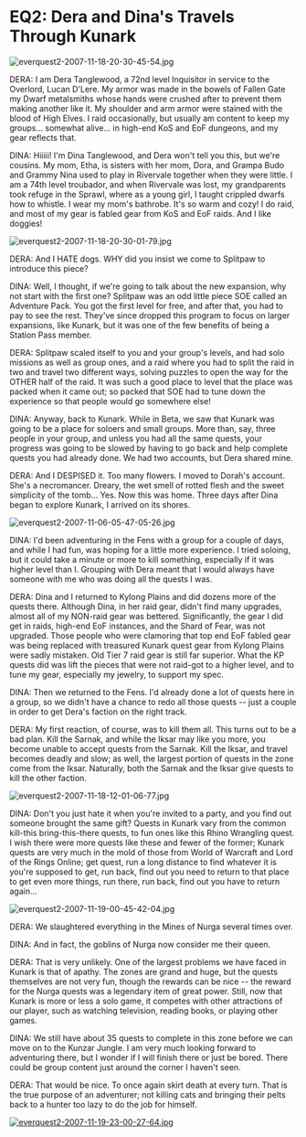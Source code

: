 # EQ2: Dera and Dina's Travels Through Kunark

![everquest2-2007-11-18-20-30-45-54.jpg](../uploads/2007/11/everquest2-2007-11-18-20-30-45-54.jpg)

DERA: I am Dera Tanglewood, a 72nd level Inquisitor in service to the Overlord, Lucan D'Lere. My armor was made in the bowels of Fallen Gate my Dwarf metalsmiths whose hands were crushed after to prevent them making another like it. My shoulder and arm armor were stained with the blood of High Elves. I raid occasionally, but usually am content to keep my groups... somewhat alive... in high-end KoS and EoF dungeons, and my gear reflects that.

DINA: Hiiiii! I'm Dina Tanglewood, and Dera won't tell you this, but we're cousins. My mom, Etha, is sisters with her mom, Dora, and Grampa Budo and Grammy Nina used to play in Rivervale together when they were little. I am a 74th level troubador, and when Rivervale was lost, my grandparents took refuge in the Sprawl, where as a young girl, I taught crippled dwarfs how to whistle. I wear my mom's bathrobe. It's so warm and cozy! I do raid, and most of my gear is fabled gear from KoS and EoF raids. And I like doggies!



![everquest2-2007-11-18-20-30-01-79.jpg](../uploads/2007/11/everquest2-2007-11-18-20-30-01-79.jpg)

DERA: And I HATE dogs. WHY did you insist we come to Splitpaw to introduce this piece?

DINA: Well, I thought, if we're going to talk about the new expansion, why not start with the first one? Splitpaw was an odd little piece SOE called an Adventure Pack. You got the first level for free, and after that, you had to pay to see the rest. They've since dropped this program to focus on larger expansions, like Kunark, but it was one of the few benefits of being a Station Pass member.

DERA: Splitpaw scaled itself to you and your group's levels, and had solo missions as well as group ones, and a raid where you had to split the raid in two and travel two different ways, solving puzzles to open the way for the OTHER half of the raid. It was such a good place to level that the place was packed when it came out; so packed that SOE had to tune down the experience so that people would go somewhere else!

DINA: Anyway, back to Kunark. While in Beta, we saw that Kunark was going to be a place for soloers and small groups. More than, say, three people in your group, and unless you had all the same quests, your progress was going to be slowed by having to go back and help complete quests you had already done. We had two accounts, but Dera shared mine.

DERA: And I DESPISED it. Too many flowers. I moved to Dorah's account. She's a necromancer. Dreary, the wet smell of rotted flesh and the sweet simplicity of the tomb... Yes. Now this was home. Three days after Dina began to explore Kunark, I arrived on its shores.

![everquest2-2007-11-06-05-47-05-26.jpg](../uploads/2007/11/everquest2-2007-11-06-05-47-05-26.jpg)

DINA: I'd been adventuring in the Fens with a group for a couple of days, and while I had fun, was hoping for a little more experience. I tried soloing, but it could take a minute or more to kill something, especially if it was higher level than I. Grouping with Dera meant that I would always have someone with me who was doing all the quests I was.

DERA: Dina and I returned to Kylong Plains and did dozens more of the quests there. Although Dina, in her raid gear, didn't find many upgrades, almost all of my NON-raid gear was bettered. Significantly, the gear I did get in raids, high-end EoF instances, and the Shard of Fear, was not upgraded. Those people who were clamoring that top end EoF fabled gear was being replaced with treasured Kunark quest gear from Kylong Plains were sadly mistaken. Old Tier 7 raid gear is still far superior. What the KP quests did was lift the pieces that were not raid-got to a higher level, and to tune my gear, especially my jewelry, to support my spec.

DINA: Then we returned to the Fens. I'd already done a lot of quests here in a group, so we didn't have a chance to redo all those quests -- just a couple in order to get Dera's faction on the right track.

DERA: My first reaction, of course, was to kill them all. This turns out to be a bad plan. Kill the Sarnak, and while the Iksar may like you more, you become unable to accept quests from the Sarnak. Kill the Iksar, and travel becomes deadly and slow; as well, the largest portion of quests in the zone come from the Iksar. Naturally, both the Sarnak and the Iksar give quests to kill the other faction.

![everquest2-2007-11-18-12-01-06-77.jpg](../uploads/2007/11/everquest2-2007-11-18-12-01-06-77.jpg)

DINA: Don't you just hate it when you're invited to a party, and you find out someone brought the same gift? Quests in Kunark vary from the common kill-this bring-this-there quests, to fun ones like this Rhino Wrangling quest. I wish there were more quests like these and fewer of the former; Kunark quests are very much in the mold of those from World of Warcraft and Lord of the Rings Online; get quest, run a long distance to find whatever it is you're supposed to get, run back, find out you need to return to that place to get even more things, run there, run back, find out you have to return again...

![everquest2-2007-11-19-00-45-42-04.jpg](../uploads/2007/11/everquest2-2007-11-19-00-45-42-04.jpg)

DERA: We slaughtered everything in the Mines of Nurga several times over.

DINA: And in fact, the goblins of Nurga now consider me their queen.

DERA: That is very unlikely. One of the largest problems we have faced in Kunark is that of apathy. The zones are grand and huge, but the quests themselves are not very fun, though the rewards can be nice -- the reward for the Nurga quests was a legendary item of great power. Still, now that Kunark is more or less a solo game, it competes with other attractions of our player, such as watching television, reading books, or playing other games.

DINA: We still have about 35 quests to complete in this zone before we can move on to the Kunzar Jungle. I am very much looking forward to adventuring there, but I wonder if I will finish there or just be bored. There could be group content just around the corner I haven't seen.

DERA: That would be nice. To once again skirt death at every turn. That is the true purpose of an adventurer; not killing cats and bringing their pelts back to a hunter too lazy to do the job for himself.

[![everquest2-2007-11-19-23-00-27-64.jpg](../uploads/2007/11/everquest2-2007-11-19-23-00-27-64.jpg)](../index.php/2007/11/20/eq2-dera-and-dinas-travels-through-kunark/1088/ "everquest2-2007-11-19-23-00-27-64.jpg")
